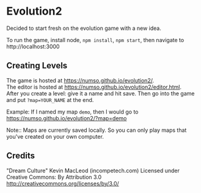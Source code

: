 # Evolution2

Decided to start fresh on the evolution game with a new idea.

To run the game, install node, `npm install`, `npm start`, then navigate to http://localhost:3000

## Creating Levels

The game is hosted at https://numso.github.io/evolution2/.  
The editor is hosted at https://numso.github.io/evolution2/editor.html.  
After you create a level: give it a name and hit save. Then go into the game and put `?map=YOUR_NAME` at the end.

Example: If I named my map `demo`, then I would go to https://numso.github.io/evolution2/?map=demo

Note:: Maps are currently saved locally. So you can only play maps that you've created on your own computer.

## Credits

"Dream Culture" Kevin MacLeod (incompetech.com) 
Licensed under Creative Commons: By Attribution 3.0
http://creativecommons.org/licenses/by/3.0/
